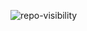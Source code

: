 ![repo-visibility](https://user-images.githubusercontent.com/38323656/102142177-9470d000-3e27-11eb-9827-a5828090570c.jpg)